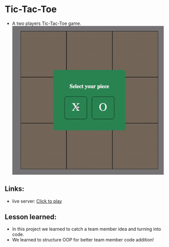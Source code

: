# Tic-Tac-Toe
- A two players Tic-Tac-Toe game.
<code><img src="img/snipped.gif"></code>

## Links:
- live server: [Click to play](https://efs0-cod3.github.io/Tic-Tac-Toe_Game/)

## Lesson learned: 
- In this project we learned to catch a team member idea and turning into code.
- We learned to structure OOP for better team member code addition!
